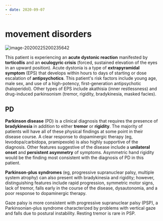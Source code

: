 ```yaml
---
- date: 2020-09-07
---
```


# movement disorders

<!-- acute dystonic reaction from antipsychotics treatment -->

![image-20200225200235642](https://photos.thisispiggy.com/file/wikiFiles/image-20200225200235642.png)

This patient is experiencing an **acute dystonic reaction** manifested by **torticollis** and an **oculogyric crisis** (forced, sustained elevation of the eyes in an upward position). Acute dystonia is a type of **extrapyramidal symptom** (EPS) that develops within hours to days of starting or dose escalation of **antipsychotics**.  This patient's risk factors include young age, male sex, and use of a  high-potency, first-generation antipsychotic (haloperidol). Other types of EPS include akathisia (inner restlessness) and drug-induced  parkinsonism (tremor, rigidity, bradykinesia, masked facies).

## PD

<!-- Parkinson disease sx, parkinson plus sx -->

**Parkinson disease** (PD) is a clinical diagnosis that requires the presence of **bradykinesia** in addition to either **tremor** or **rigidity**.  The majority of patients will have all of these physical findings at  some point in their disease course. A clear response to dopaminergic  therapy (eg, levodopa/carbidopa, pramipexole) is also highly supportive  of the diagnosis. Other features suggestive of the disease include a **unilateral onset** and **persistent asymmetry** of symptoms. Asymmetric hand rigidity would be the finding most consistent with the diagnosis of PD in this patient.

**Parkinson-plus syndromes** (eg, progressive supranuclear palsy, multiple system atrophy) can also  present with bradykinesia and rigidity; however, distinguishing features include rapid progression, symmetric motor signs, lack of tremor, falls early in the course of the disease, dysautonomia, and a poor response  to dopaminergic therapy.

Gaze palsy is more consistent with progressive supranuclear palsy (PSP), a Parkinsonian-plus syndrome characterized by problems with vertical  gaze and falls due to postural instability. Resting tremor is rare in  PSP.
